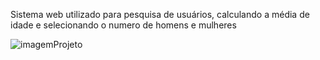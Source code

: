 Sistema web utilizado para pesquisa de usuários, calculando a média de idade e selecionando o numero de homens e mulheres

![imagemProjeto](https://user-images.githubusercontent.com/43646372/83283973-71940c80-a1b2-11ea-89da-42d563687cb2.png)

